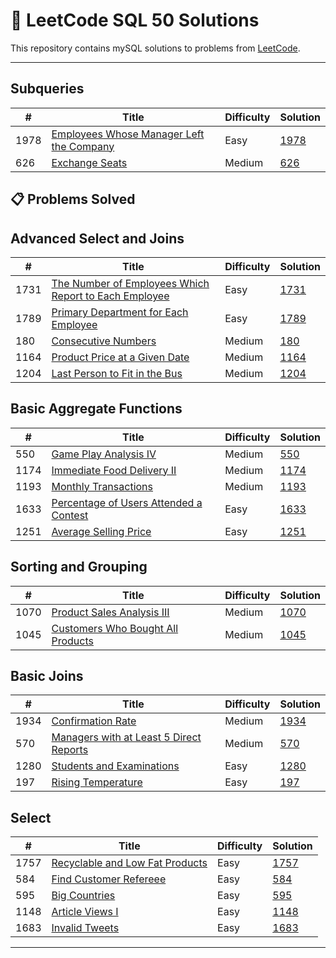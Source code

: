 # 🧠 LeetCode SQL 50 Solutions

This repository contains mySQL solutions to problems from [LeetCode](https://leetcode.com/studyplan/top-sql-50/).  

---
## Subqueries
| # | Title | Difficulty | Solution |
|---|-------|------------|----------|
| 1978 | [Employees Whose Manager Left the Company](https://leetcode.com/problems/employees-whose-manager-left-the-company/description/?envType=study-plan-v2&envId=top-sql-50) | Easy | [1978](https://github.com/youngbinl1/Leetcode/blob/main/Database/1978_Employees%20Whose%20Manager%20Left%20the%20Company.sql) |
| 626 | [Exchange Seats](https://leetcode.com/problems/exchange-seats/?envType=study-plan-v2&envId=top-sql-50) | Medium | [626](https://github.com/youngbinl1/Leetcode/blob/main/Database/626_Exchange%20Seats.sql) |


## 📋 Problems Solved
## Advanced Select and Joins
| # | Title | Difficulty | Solution |
|---|-------|------------|----------|
| 1731 | [The Number of Employees Which Report to Each Employee](https://leetcode.com/problems/the-number-of-employees-which-report-to-each-employee/description/?envType=study-plan-v2&envId=top-sql-50) | Easy | [1731](https://github.com/youngbinl1/Leetcode/blob/main/Database/1731_The%20Number%20of%20Employees%20Which%20Report%20to%20Each%20Employee.sql) |
| 1789 | [Primary Department for Each Employee](https://leetcode.com/problems/primary-department-for-each-employee/?envType=study-plan-v2&envId=top-sql-50) | Easy | [1789](https://github.com/youngbinl1/Leetcode/blob/main/Database/1789_Primary%20Department%20for%20Each%20Employee.sql) |
| 180 | [Consecutive Numbers](https://leetcode.com/problems/consecutive-numbers/?envType=study-plan-v2&envId=top-sql-50) | Medium | [180](https://github.com/youngbinl1/Leetcode/blob/main/Database/180_Consecutive%20Numbers.sql) |
| 1164 | [Product Price at a Given Date](https://leetcode.com/problems/product-price-at-a-given-date/?envType=study-plan-v2&envId=top-sql-50) | Medium | [1164](https://github.com/youngbinl1/Leetcode/blob/main/Database/1164_Product%20Price%20at%20a%20Given%20Date.sql) |
| 1204 | [Last Person to Fit in the Bus](https://leetcode.com/problems/last-person-to-fit-in-the-bus/?envType=study-plan-v2&envId=top-sql-50) | Medium | [1204](https://github.com/youngbinl1/Leetcode/blob/main/Database/1204_Last%20Person%20to%20Fit%20in%20the%20Bus.sql) |


## Basic Aggregate Functions
| # | Title | Difficulty | Solution |
|---|-------|------------|----------|
| 550 | [Game Play Analysis IV](https://leetcode.com/problems/game-play-analysis-iv/description/?envType=study-plan-v2&envId=top-sql-50) | Medium | [550](https://github.com/youngbinl1/Leetcode/blob/main/Database/550_Game%20Play%20Analysis%20IV.sql) |
| 1174 | [Immediate Food Delivery II](https://leetcode.com/problems/immediate-food-delivery-ii/?envType=study-plan-v2&envId=top-sql-50) | Medium | [1174](https://github.com/youngbinl1/Leetcode/blob/main/Database/1174_Immediate%20Food%20Delivery%20II.sql) |
| 1193 | [Monthly Transactions](https://leetcode.com/problems/monthly-transactions-i/?envType=study-plan-v2&envId=top-sql-50) | Medium | [1193](https://github.com/youngbinl1/Leetcode/blob/main/Database/1193_Monthly%20Transactions%20I.sql) |
| 1633 | [Percentage of Users Attended a Contest](https://leetcode.com/problems/percentage-of-users-attended-a-contest/?envType=study-plan-v2&envId=top-sql-50) | Easy | [1633](https://github.com/youngbinl1/Leetcode/blob/main/Database/1633_Percentage%20of%20Users%20Attended%20a%20Contest.sql) |
| 1251 | [Average Selling Price](https://leetcode.com/problems/average-selling-price/?envType=study-plan-v2&envId=top-sql-50) | Easy | [1251](https://github.com/youngbinl1/Leetcode/blob/main/Database/1251_Average%20Selling%20Price.sql) |


## Sorting and Grouping
| # | Title | Difficulty | Solution |
|---|-------|------------|----------|
| 1070 | [Product Sales Analysis III](https://leetcode.com/problems/product-sales-analysis-iii/description/?envType=study-plan-v2&envId=top-sql-50) | Medium | [1070](https://github.com/youngbinl1/Leetcode/blob/main/Database/1070_Product%20Sales%20Analysis%20III.sql) |
| 1045 | [Customers Who Bought All Products](https://leetcode.com/problems/customers-who-bought-all-products/?envType=study-plan-v2&envId=top-sql-50) | Medium | [1045](https://github.com/youngbinl1/Leetcode/blob/main/Database/1045_Customers%20Who%20Bought%20All%20Products.sql) |


## Basic Joins
| # | Title | Difficulty | Solution |
|---|-------|------------|----------|
| 1934 | [Confirmation Rate](https://leetcode.com/problems/confirmation-rate/description/?envType=study-plan-v2&envId=top-sql-50) | Medium | [1934](https://github.com/youngbinl1/Leetcode/blob/main/Database/1934_Confirmation%20Rate.sql)|
| 570 | [Managers with at Least 5 Direct Reports](https://leetcode.com/problems/managers-with-at-least-5-direct-reports/description/?envType=study-plan-v2&envId=top-sql-50) | Medium | [570](https://github.com/youngbinl1/Leetcode/blob/main/Database/570_Managers%20with%20at%20Least%205%20Direct%20Reports.sql) |
| 1280 | [Students and Examinations](https://leetcode.com/problems/students-and-examinations/?envType=study-plan-v2&envId=top-sql-50) | Easy | [1280](https://github.com/youngbinl1/Leetcode/blob/main/Database/1280_Students%20and%20Examinations.sql) | 
| 197 | [Rising Temperature](https://leetcode.com/problems/rising-temperature/description/?envType=study-plan-v2&envId=top-sql-50) | Easy | [197](https://github.com/youngbinl1/Leetcode/blob/main/Database/197_Rising%20Temperature.sql) |


## Select

| # | Title | Difficulty | Solution |
|---|-------|------------|----------|
| 1757 | [Recyclable and Low Fat Products](https://leetcode.com/problems/recyclable-and-low-fat-products/description/?envType=study-plan-v2&envId=top-sql-50) | Easy | [1757](https://github.com/youngbinl1/Leetcode/blob/main/Database/1757_Recyclable%20and%20Low%20Fat%20Products.sql) |
| 584 | [Find Customer Refereee](https://leetcode.com/problems/find-customer-referee/description/?envType=study-plan-v2&envId=top-sql-50) | Easy | [584](https://github.com/youngbinl1/Leetcode/blob/main/Database/584_Find%20Customer%20Referee.sql) |
| 595 | [Big Countries](https://leetcode.com/problems/big-countries/description/?envType=study-plan-v2&envId=top-sql-50) | Easy | [595](https://github.com/youngbinl1/Leetcode/blob/main/Database/595_Big%20Countries.sql) |
| 1148 | [Article Views I](https://leetcode.com/problems/article-views-i/description/?envType=study-plan-v2&envId=top-sql-50) | Easy | [1148](https://leetcode.com/problems/article-views-i/description/?envType=study-plan-v2&envId=top-sql-50) |
| 1683 | [Invalid Tweets](https://leetcode.com/problems/invalid-tweets/description/?envType=study-plan-v2&envId=top-sql-50) | Easy | [1683](https://github.com/youngbinl1/Leetcode/blob/main/Database/595_Big%20Countries.sql)




---

